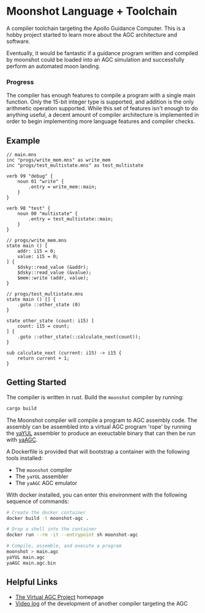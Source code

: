 # Moonshot Language + Toolchain

A compiler toolchain targeting the Apollo Guidance Computer. This is a hobby
project started to learn more about the AGC architecture and software.

Eventually, it would be fantastic if a guidance program written and compiled by moonshot
could be loaded into an AGC simulation and successfully perform an automated moon landing.

### Progress

The compiler has enough features to compile a program with a single main function. Only
the 15-bit integer type is supported, and addition is the only arithmetic operation
supported. While this set of features isn't enough to do anything useful, a decent amount
of compiler architecture is implemented in order to begin implementing more language features
and compiler checks.

## Example

```
// main.mns
inc "progs/write_mem.mns" as write_mem
inc "progs/test_multistate.mns" as test_multistate

verb 99 "debug" {
    noun 01 "write" {
        .entry = write_mem::main;
    }
}

verb 98 "test" {
    noun 00 "multistate" {
        .entry = test_multistate::main;
    }
}

// progs/write_mem.mns
state main () [
    addr: i15 = 0;
    value: i15 = 0;
] {
    $dsky::read_value (&addr);
    $dsky::read_value (&value);
    $mem::write (addr, value);
}

// progs/test_multistate.mns
state main () [] {
    .goto ::other_state (0)
}

state other_state (count: i15) [
    count: i15 = count;
] {
    .goto ::other_state(::calculate_next(count));
}

sub calculate_next (current: i15) -> i15 {
    return current + 1;
}

```

## Getting Started

The compiler is written in rust. Build the `moonshot` compiler by running:

```bash
cargo build
```

The Moonshot compiler  will compile a program to AGC assembly code. The assembly can be assembled
into a virtual AGC program 'rope' by running the [yaYUL](https://www.ibiblio.org/apollo/yaYUL.html)
assembler to produce an exeuctable binary that can then be run with
[yaAGC](https://www.ibiblio.org/apollo/yaAGC.html).

A Dockerfile is provided that will bootstrap a container with the following tools installed:
 * The `moonshot` compiler
 * The `yaYUL` assembler
 * The `yaAGC` AGC emulator

With docker installed, you can enter this environment with the following sequence of commands:

```bash
# Create the docker container
docker build -t moonshot-agc .

# Drop a shell into the container
docker run --rm -it --entrypoint sh moonshot-agc

# Compile, assemble, and execute a program
moonshot > main.agc
yaYUL main.agc
yaAGC main.agc.bin
```

## Helpful Links
 * [The Virtual AGC Project](https://www.ibiblio.org/apollo/index.html) homepage
 * [Video log](https://youtu.be/VHDkWppysQI) of the development of another compiler targeting
   the AGC
